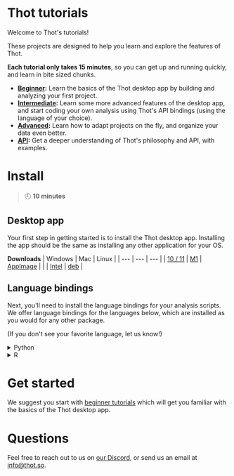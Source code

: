 # Thot tutorials
Welcome to Thot's tutorials!

These projects are designed to help you learn and explore the features of Thot.

**Each tutorial only takes 15 minutes**, so you can get up and running quickly, and learn in bite sized chunks.

+ **[Beginner](beginner):** Learn the basics of the Thot desktop app by building and analyzing your first project.
+ **[Intermediate](intermediate):** Learn some more advanced features of the desktop app, and start coding your own analysis using
Thot's API bindings (using the language of your choice).
+ **[Advanced](advanced):** Learn how to adapt projects on the fly, and organize your data even better. 
+ **[API](api):** Get a deeper understanding of Thot's philosophy and API, with examples.

# Install
> :clock9: **10 minutes**

## Desktop app
Your first step in getting started is to install the Thot desktop app.
Installing the app should be the same as installing any other application for your OS. 

**Downloads**
| Windows | Mac | Linux |
| --- | --- | --- |
| [10 / 11](https://releases.thot.so/public/manual/desktop/Thot_0.10.0_x64_en-US-windows.msi) | [M1](https://releases.thot.so/public/manual/desktop/Thot_0.10.0_aarch64-mac_m1.dmg) | [AppImage](https://releases.thot.so/public/manual/desktop/thot_0.10.0_amd64-linux.AppImage) |
| | [Intel](https://releases.thot.so/public/manual/desktop/Thot_0.10.0_x64-mac_intel.dmg) | [deb](https://releases.thot.so/public/manual/desktop/thot_0.10.0_amd64-linux.deb) |
 

## Language bindings
Next, you'll need to install the language bindings for your analysis scripts.
We offer language bindings for the languages below, which are installed as you would for any other package.

(If you don't see your favorite language, let us know!)

<details>
    <summary>Python</summary>
    <a href="https://releases.thot.so/public/manual/api_bindings/thot_data-0.10.0-py.tar.gz"
        target="_blank">
        Python download
    </a>

    pip install <path/to/thot_data-0.10.0-py.tar.gz>
</details>
<details>
    <summary>R</summary>
    <a href="https://releases.thot.so/public/manual/api_bindings/thot_0.10.0-r.tar.gz"
        targe="_blank">
        R download
    </a>

    install.packages("path/to/thot_0.10.0-r.tar.gz", repos=NULL, type=“source”)
</details>

# Get started
We suggest you start with [beginner tutorials](beginner) which will get you familiar with the basics of the Thot desktop app.

# Questions
Feel free to reach out to us on [our Discord](https://discord.gg/Kv2c5XynfV), or send us an email at <info@thot.so>.
